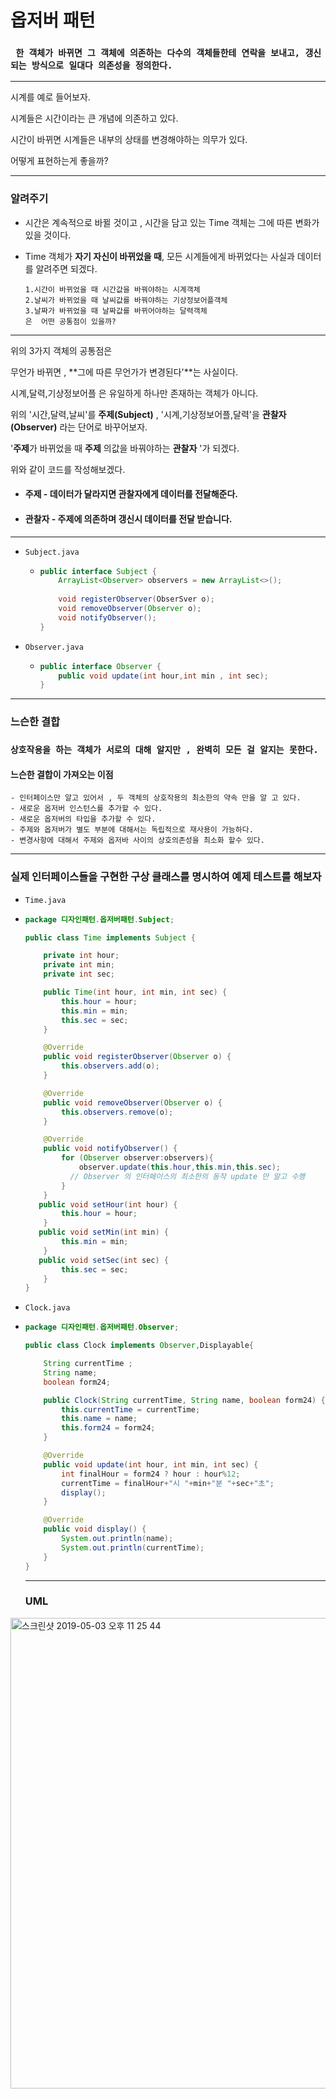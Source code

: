 

# 옵저버 패턴

### ``` 한 객체가 바뀌면 그 객체에 의존하는 다수의 객체들한테 연락을 보내고, 갱신되는 방식으로 일대다 의존성을 정의한다.```

------

시계를 예로 들어보자.

시계들은 시간이라는 큰 개념에 의존하고 있다.

시간이 바뀌면 시계들은 내부의 상태를 변경해야하는 의무가 있다.

어떻게 표현하는게 좋을까?

------

### 알려주기

- 시간은 계속적으로 바뀔 것이고 , 시간을 담고 있는 Time 객체는 그에 따른 변화가 있을 것이다.

- Time 객체가 **자기 자신이 바뀌었을 때**,  모든 시계들에게 바뀌었다는 사실과 데이터를 알려주면 되겠다.

  ```
  1.시간이 바뀌었을 때 시간값을 바꿔야하는 시계객체
  2.날씨가 바뀌었을 때 날씨값를 바꿔야하는 기상정보어플객체
  3.날짜가 바뀌었을 때 날짜값를 바뀌어야하는 달력객체
  은  어떤 공통점이 있을까?
  ```

------

위의 3가지 객체의 공통점은 

무언가 바뀌면 , **그에 따른 무언가가 변경된다'**는 사실이다.

시계,달력,기상정보어플 은 유일하게 하나만 존재하는 객체가 아니다.

위의 '시간,달력,날씨'를 **주제(Subject)** , '시계,기상정보어플,달력'을 **관찰자(Observer)** 라는 단어로 바꾸어보자.

'**주제**가 바뀌었을 때 **주제** 의값을 바꿔야하는 **관찰자** '가 되겠다.

위와 같이 코드를 작성해보겠다.

- ####  주제 - 데이터가 달라지면 관찰자에게  데이터를 전달해준다.

- ####  관찰자 - 주제에 의존하며 갱신시 데이터를 전달 받습니다.

---

- `Subject.java`

  - ```java
    public interface Subject {
        ArrayList<Observer> observers = new ArrayList<>();
      
        void registerObserver(ObserSver o);
        void removeObserver(Observer o);
        void notifyObserver();
    }
    ```

- `Observer.java`

  - ```java
    public interface Observer {
        public void update(int hour,int min , int sec);
    }
    ```

---

### 느슨한 결합

### `상호작용을 하는 객체가 서로의 대해 알지만 , 완벽히 모든 걸 알지는 못한다.`

#### 느슨한 결합이 가져오는 이점

	- 인터페이스만 알고 있어서 , 두 객체의 상호작용의 최소한의 약속 만을 알 고 있다.
	- 새로운 옵저버 인스턴스를 추가할 수 있다.
	- 새로운 옵저버의 타입을 추가할 수 있다.
	- 주제와 옵저버가 별도 부분에 대해서는 독립적으로 재사용이 가능하다.
	- 변경사항에 대해서 주제와 옵저바 사이의 상호의존성을 최소화 할수 있다.

---

### 실제 인터페이스들을 구현한 구상 클래스를 명시하여 예제 테스트를 해보자

- `Time.java`

- ```java
  package 디자인패턴.옵저버패턴.Subject;
  
  public class Time implements Subject {
  
      private int hour;
      private int min;
      private int sec;
  
      public Time(int hour, int min, int sec) {
          this.hour = hour;
          this.min = min;
          this.sec = sec;
      }
  
      @Override
      public void registerObserver(Observer o) {
          this.observers.add(o);
      }
  
      @Override
      public void removeObserver(Observer o) {
          this.observers.remove(o);
      }
  
      @Override
      public void notifyObserver() {
          for (Observer observer:observers){
              observer.update(this.hour,this.min,this.sec); 
            // Observer 의 인터페이스의 최소한의 동작 update 만 알고 수행
          }
      }
     public void setHour(int hour) {
          this.hour = hour;
      }
     public void setMin(int min) {
          this.min = min;
      }
     public void setSec(int sec) {
          this.sec = sec;
      }
  }
  
  ```

- `Clock.java`

- ```java
  package 디자인패턴.옵저버패턴.Observer;
  
  public class Clock implements Observer,Displayable{
  
      String currentTime ;
      String name;
      boolean form24;
  
      public Clock(String currentTime, String name, boolean form24) {
          this.currentTime = currentTime;
          this.name = name;
          this.form24 = form24;
      }
  
      @Override
      public void update(int hour, int min, int sec) {
          int finalHour = form24 ? hour : hour%12;
          currentTime = finalHour+"시 "+min+"분 "+sec+"초";
          display();
      }
  
      @Override
      public void display() {
          System.out.println(name);
          System.out.println(currentTime);
      }
  }
  ```

  ---

  ### UML

<img width="753" alt="스크린샷 2019-05-03 오후 11 25 44" src="https://user-images.githubusercontent.com/39197978/57143904-dc7de300-6dfa-11e9-8719-778ff33489e2.png">